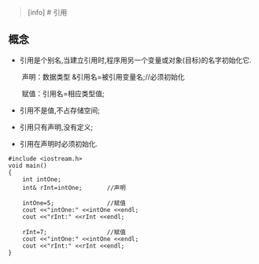 >[info] # 引用

## **概念**

*   引用是个别名,当建立引用时,程序用另一个变量或对象(目标)的名字初始化它.
    
    ​ 声明：数据类型 &引用名=被引用变量名;//必须初始化
    
    ​ 赋值：引用名=相应类型值;
    
*   引用不是值,不占存储空间;
    
*   引用只有声明,没有定义;
    
*   引用在声明时必须初始化.
    

~~~
#include <iostream.h>
void main()
{
	int intOne;
    int& rInt=intOne;       //声明
    
    intOne=5;               //赋值
    cout <<"intOne:" <<intOne <<endl;
    cout <<"rInt:" <<rInt <<endl;
    
    rInt=7;                 //赋值
    cout <<"intOne:" <<intOne <<endl;
    cout <<"rInt:" <<rInt <<endl;
}

~~~
